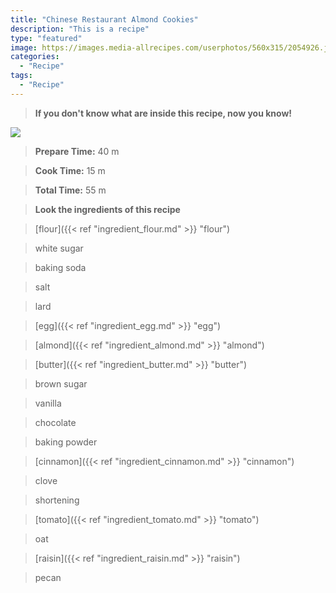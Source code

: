 ```yaml
---
title: "Chinese Restaurant Almond Cookies"
description: "This is a recipe"
type: "featured"
image: https://images.media-allrecipes.com/userphotos/560x315/2054926.jpg
categories: 
  - "Recipe"
tags: 
  - "Recipe"
---
```



>**If you don't know what are inside this recipe, now you know!**

![](../images/Recipes-Banner.jpg)
> **Prepare Time:** 40 m


> **Cook Time:** 15 m


> **Total Time:** 55 m

> **Look the ingredients of this recipe**

> [flour]({{< ref "ingredient_flour.md" >}} "flour")

> white sugar

> baking soda

> salt

> lard

> [egg]({{< ref "ingredient_egg.md" >}} "egg")

> [almond]({{< ref "ingredient_almond.md" >}} "almond")

> [butter]({{< ref "ingredient_butter.md" >}} "butter")

> brown sugar

> vanilla

> chocolate

> baking powder

> [cinnamon]({{< ref "ingredient_cinnamon.md" >}} "cinnamon")

> clove

> shortening

> [tomato]({{< ref "ingredient_tomato.md" >}} "tomato")

> oat

> [raisin]({{< ref "ingredient_raisin.md" >}} "raisin")

> pecan

